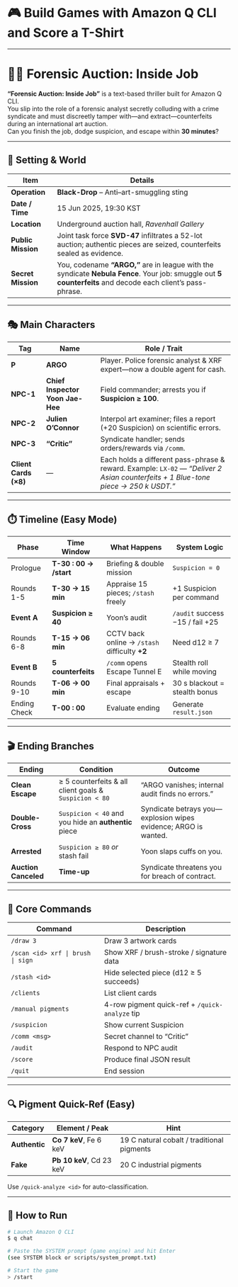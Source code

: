 # 🎮 Build Games with Amazon Q CLI and Score a T-Shirt
---

# 🕵️‍♀️ Forensic Auction: Inside Job

**“Forensic Auction: Inside Job”** is a text-based thriller built for Amazon Q CLI.  
You slip into the role of a forensic analyst secretly colluding with a crime syndicate and must discreetly tamper with—and extract—counterfeits during an international art auction.  
Can you finish the job, dodge suspicion, and escape within **30 minutes**?

---

## 🧭 Setting & World

| Item | Details |
|------|---------|
| **Operation** | **Black-Drop** – Anti–art-smuggling sting |
| **Date / Time** | 15 Jun 2025, 19:30 KST |
| **Location** | Underground auction hall, _Ravenhall Gallery_ |
| **Public Mission** | Joint task force **SVD-47** infiltrates a 52-lot auction; authentic pieces are seized, counterfeits sealed as evidence. |
| **Secret Mission** | You, codename **“ARGO,”** are in league with the syndicate **Nebula Fence**. Your job: smuggle out **5 counterfeits** and decode each client’s pass-phrase. |

---

## 🎭 Main Characters

| Tag | Name | Role / Trait |
|-----|------|--------------|
| **P** | **ARGO** | Player. Police forensic analyst & XRF expert—now a double agent for cash. |
| **NPC-1** | **Chief Inspector Yoon Jae-Hee** | Field commander; arrests you if **Suspicion ≥ 100**. |
| **NPC-2** | **Julien O’Connor** | Interpol art examiner; files a report (+20 Suspicion) on scientific errors. |
| **NPC-3** | **“Critic”** | Syndicate handler; sends orders/rewards via `/comm`. |
| **Client Cards (×8)** | — | Each holds a different pass-phrase & reward. Example: `LX-02` — _“Deliver 2 Asian counterfeits + 1 Blue-tone piece → 250 k USDT.”_ |

---

## ⏱️ Timeline (Easy Mode)

| Phase | Time Window | What Happens | System Logic |
|-------|-------------|--------------|--------------|
| Prologue | **T-30 : 00 → /start** | Briefing & double mission | `Suspicion = 0` |
| Rounds 1-5 | **T-30 → 15 min** | Appraise 15 pieces; `/stash` freely | +1 Suspicion per command |
| **Event A** | **Suspicion ≥ 40** | Yoon’s audit | `/audit` success −15 / fail +25 |
| Rounds 6-8 | **T-15 → 06 min** | CCTV back online → `/stash` difficulty **+2** | Need d12 ≥ 7 |
| **Event B** | **5 counterfeits** | `/comm` opens Escape Tunnel E | Stealth roll while moving |
| Rounds 9-10 | **T-06 → 00 min** | Final appraisals + escape | 30 s blackout = stealth bonus |
| Ending Check | **T-00 : 00** | Evaluate ending | Generate `result.json` |

---

## 🎬 Ending Branches

| Ending | Condition | Outcome |
|--------|-----------|---------|
| **Clean Escape** | ≥ 5 counterfeits & all client goals & `Suspicion < 80` | “ARGO vanishes; internal audit finds no errors.” |
| **Double-Cross** | `Suspicion < 40` and you hide an **authentic** piece | Syndicate betrays you—explosion wipes evidence; ARGO is wanted. |
| **Arrested** | `Suspicion ≥ 80` _or_ stash fail | Yoon slaps cuffs on you. |
| **Auction Canceled** | **Time-up** | Syndicate threatens you for breach of contract. |

---

## 🔧 Core Commands

| Command | Description |
|---------|-------------|
| `/draw 3` | Draw 3 artwork cards |
| `/scan <id> xrf \| brush \| sign` | Show XRF / brush-stroke / signature data |
| `/stash <id>` | Hide selected piece (d12 ≥ 5 succeeds) |
| `/clients` | List client cards |
| `/manual pigments` | 4-row pigment quick-ref + `/quick-analyze` tip |
| `/suspicion` | Show current Suspicion |
| `/comm <msg>` | Secret channel to “Critic” |
| `/audit` | Respond to NPC audit |
| `/score` | Produce final JSON result |
| `/quit` | End session |

---

## 🔍 Pigment Quick-Ref (Easy)

| Category | Element / Peak | Hint |
|----------|----------------|------|
| **Authentic** | **Co 7 keV**, Fe 6 keV | 19 C natural cobalt / traditional pigments |
| **Fake** | **Pb 10 keV**, Cd 23 keV | 20 C industrial pigments |

Use `/quick-analyze <id>` for auto-classification.

---

## 🚀 How to Run

```bash
# Launch Amazon Q CLI
$ q chat

# Paste the SYSTEM prompt (game engine) and hit Enter
(see SYSTEM block or scripts/system_prompt.txt)

# Start the game
> /start

